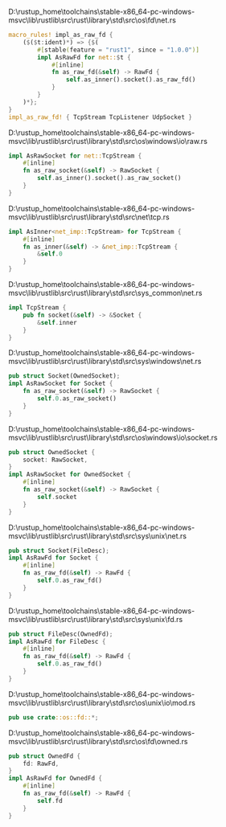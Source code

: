 D:\rustup_home\toolchains\stable-x86_64-pc-windows-msvc\lib\rustlib\src\rust\library\std\src\os\fd\net.rs
```Rust
macro_rules! impl_as_raw_fd {
    ($($t:ident)*) => {$(
        #[stable(feature = "rust1", since = "1.0.0")]
        impl AsRawFd for net::$t {
            #[inline]
            fn as_raw_fd(&self) -> RawFd {
                self.as_inner().socket().as_raw_fd()
            }
        }
    )*};
}
impl_as_raw_fd! { TcpStream TcpListener UdpSocket }
```

D:\rustup_home\toolchains\stable-x86_64-pc-windows-msvc\lib\rustlib\src\rust\library\std\src\os\windows\io\raw.rs
```Rust
impl AsRawSocket for net::TcpStream {
    #[inline]
    fn as_raw_socket(&self) -> RawSocket {
        self.as_inner().socket().as_raw_socket()
    }
}
```

D:\rustup_home\toolchains\stable-x86_64-pc-windows-msvc\lib\rustlib\src\rust\library\std\src\net\tcp.rs
```Rust
impl AsInner<net_imp::TcpStream> for TcpStream {
    #[inline]
    fn as_inner(&self) -> &net_imp::TcpStream {
        &self.0
    }
}
```

D:\rustup_home\toolchains\stable-x86_64-pc-windows-msvc\lib\rustlib\src\rust\library\std\src\sys_common\net.rs
```Rust
impl TcpStream {
    pub fn socket(&self) -> &Socket {
        &self.inner
    }
}
```

D:\rustup_home\toolchains\stable-x86_64-pc-windows-msvc\lib\rustlib\src\rust\library\std\src\sys\windows\net.rs
```Rust
pub struct Socket(OwnedSocket);
impl AsRawSocket for Socket {
    fn as_raw_socket(&self) -> RawSocket {
        self.0.as_raw_socket()
    }
}
```

D:\rustup_home\toolchains\stable-x86_64-pc-windows-msvc\lib\rustlib\src\rust\library\std\src\os\windows\io\socket.rs
```Rust
pub struct OwnedSocket {
    socket: RawSocket,
}
impl AsRawSocket for OwnedSocket {
    #[inline]
    fn as_raw_socket(&self) -> RawSocket {
        self.socket
    }
}
```

D:\rustup_home\toolchains\stable-x86_64-pc-windows-msvc\lib\rustlib\src\rust\library\std\src\sys\unix\net.rs
```Rust
pub struct Socket(FileDesc);
impl AsRawFd for Socket {
    #[inline]
    fn as_raw_fd(&self) -> RawFd {
        self.0.as_raw_fd()
    }
}
```

D:\rustup_home\toolchains\stable-x86_64-pc-windows-msvc\lib\rustlib\src\rust\library\std\src\sys\unix\fd.rs
```Rust
pub struct FileDesc(OwnedFd);
impl AsRawFd for FileDesc {
    #[inline]
    fn as_raw_fd(&self) -> RawFd {
        self.0.as_raw_fd()
    }
}
```

D:\rustup_home\toolchains\stable-x86_64-pc-windows-msvc\lib\rustlib\src\rust\library\std\src\os\unix\io\mod.rs
```Rust
pub use crate::os::fd::*;
```

D:\rustup_home\toolchains\stable-x86_64-pc-windows-msvc\lib\rustlib\src\rust\library\std\src\os\fd\owned.rs
```Rust
pub struct OwnedFd {
    fd: RawFd,
}
impl AsRawFd for OwnedFd {
    #[inline]
    fn as_raw_fd(&self) -> RawFd {
        self.fd
    }
}
```
